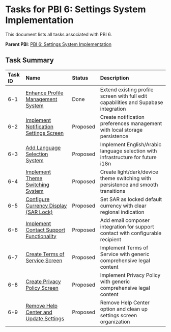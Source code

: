 # Tasks for PBI 6: Settings System Implementation

This document lists all tasks associated with PBI 6.

**Parent PBI**: [PBI 6: Settings System Implementation](mdc:prd.md)

## Task Summary

| Task ID | Name                                     | Status   | Description                        |
| :--- | :--- | :---- | :--- |
| 6-1    | [Enhance Profile Management System](mdc:6-1.md) | Done | Extend existing profile screen with full edit capabilities and Supabase integration |
| 6-2    | [Implement Notification Settings Screen](mdc:6-2.md) | Proposed | Create notification preferences management with local storage persistence |
| 6-3    | [Add Language Selection System](mdc:6-3.md) | Proposed | Implement English/Arabic language selection with infrastructure for future i18n |
| 6-4    | [Implement Theme Switching System](mdc:6-4.md) | Proposed | Create light/dark/device theme switching with persistence and smooth transitions |
| 6-5    | [Configure Currency Display (SAR Lock)](mdc:6-5.md) | Proposed | Set SAR as locked default currency with clear regional indication |
| 6-6    | [Implement Contact Support Functionality](mdc:6-6.md) | Proposed | Add email composer integration for support contact with configurable recipient |
| 6-7    | [Create Terms of Service Screen](mdc:6-7.md) | Proposed | Implement Terms of Service with generic comprehensive legal content |
| 6-8    | [Create Privacy Policy Screen](mdc:6-8.md) | Proposed | Implement Privacy Policy with generic comprehensive legal content |
| 6-9    | [Remove Help Center and Update Settings](mdc:6-9.md) | Proposed | Remove Help Center option and clean up settings screen organization | 